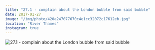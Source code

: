 ```yaml
---
title: "27.1 - complain about the London bubble from said bubble"
date: 2017-01-27
image: "/img/photo/420a247077670c4e1cc32072c17612eb.jpg"
location: "River Thames"
instagram: true
---
```


![27.1 - complain about the London bubble from said bubble](/img/photo/420a247077670c4e1cc32072c17612eb.jpg)
